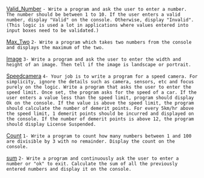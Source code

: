 
[Valid_Number](./Valid_Number.cs)
`- Write a program and ask the user to enter a number. The number should be between 1 to 10. If the user enters a valid number, display "Valid" on the console. Otherwise, display "Invalid". (This logic is used a lot in applications where values entered into input boxes need to be validated.)`

[Max_Two](./Max_Two.cs)
`2- Write a program which takes two numbers from the console and displays the maximum of the two.`

[Image](./Image.cs)
`3- Write a program and ask the user to enter the width and height of an image. Then tell if the image is landscape or portrait.`

[Speedcamera](./SpeedCamera.cs)
`4- Your job is to write a program for a speed camera. For simplicity, ignore the details such as camera, sensors, etc and focus purely on the logic. Write a program that asks the user to enter the speed limit. Once set, the program asks for the speed of a car. If the user enters a value less than the speed limit, program should display Ok on the console. If the value is above the speed limit, the program should calculate the number of demerit points. For every 5km/hr above the speed limit, 1 demerit points should be incurred and displayed on the console. If the number of demerit points is above 12, the program should display License Suspended.`

[Count](./Count.cs)
`1- Write a program to count how many numbers between 1 and 100 are divisible by 3 with no remainder. Display the count on the console.`

[sum](./sum.cs)
`2- Write a program and continuously ask the user to enter a number or "ok" to exit. Calculate the sum of all the previously entered numbers and display it on the console.`
